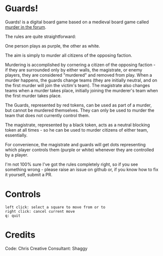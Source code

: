 # Guards!

Guards! is a digital board game based on a medieval board game called [murder in the
forum](https://www.thehistoricgamesshop.co.uk/onlineshop/prod_3710022-Murder-in-the-Forum.html).

The rules are quite straightforward:

One person plays as purple, the other as white.

The aim is simply to murder all citizens of the opposing faction.

Murdering is accomplished by cornering a citizen of the opposing faction - if they are surrounded only by either walls,
the magistrate, or enemy players, they are considered "murdered" and removed from play.  When a murder happens, the
guards change teams (they are initially neutral, and on the first murder will join the victim's team). The magistrate
also changes teams when a murder takes place, initially joining the murderer's team when the first murder takes place.

The Guards, represented by red tokens, can be used as part of a murder, but cannot be murdered themselves. They can only
be used to murder the team that does not currently control them.

The magistrate, represented by a black token, acts as a neutral blocking token at all times - so he can be used to
murder citizens of either team, essentially.

For convenience, the magistrate and guards will get dots representing which player controls them (purple or white)
whenever they are controlled by a player.

I'm not 100% sure I've got the rules completely right, so if you see something wrong - please raise an issue on github
or, if you know how to fix it yourself, submit a PR.

# Controls

```
left click: select a square to move from or to
right click: cancel current move
q: quit
```

# Credits

Code: Chris
Creative Consultant: Shaggy

